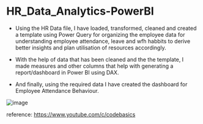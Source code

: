 # HR_Data_Analytics-PowerBI
 
* Using the HR Data file, I have loaded, transformed, cleaned and created a template using Power Query for organizing the employee data for understanding employee attendance, leave and wfh habbits to derive  better insights and plan utilisation of resources accordingly.

* With the help of data that has been cleaned and the the template, I made measures and other columns that help with generating a report/dashboard in Power BI using DAX.

* And finally, using the required data I have created the dashboard for Employee Attendance Behaviour. 



![image](https://user-images.githubusercontent.com/27883937/202059589-3f2f4880-733f-4af6-bccd-bd88f6feba00.png)






reference:
https://www.youtube.com/c/codebasics
